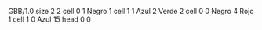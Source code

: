 <gs-board without-header> GBB/1.0
size 2 2
cell 0 1 Negro 1 
cell 1 1 Azul 2 Verde 2 
cell 0 0 Negro 4 Rojo 1 
cell 1 0 Azul 15 
head 0 0 </gs-board>